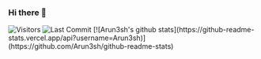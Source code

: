 ### Hi there 👋
<img alt="Visitors" src="https://komarev.com/ghpvc/?username=Arun3sh&style=flat&labelColor=black&logo=github&label=PROFILE+VIEWS&color=29bf12"/>
<img alt="Last Commit" src="https://img.shields.io/github/last-commit/Profile/Arun3sh?logo=markdown&label=LAST+UPDATE&color=29bf12&style=flat">
[![Arun3sh's github stats](https://github-readme-stats.vercel.app/api?username=Arun3sh)](https://github.com/Arun3sh/github-readme-stats)
